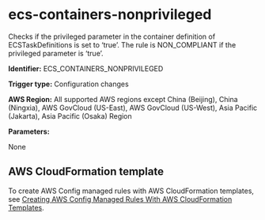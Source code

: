 # ecs\-containers\-nonprivileged<a name="ecs-containers-nonprivileged"></a>

Checks if the privileged parameter in the container definition of ECSTaskDefinitions is set to ‘true’\. The rule is NON\_COMPLIANT if the privileged parameter is ‘true’\. 

**Identifier:** ECS\_CONTAINERS\_NONPRIVILEGED

**Trigger type:** Configuration changes

**AWS Region:** All supported AWS regions except China \(Beijing\), China \(Ningxia\), AWS GovCloud \(US\-East\), AWS GovCloud \(US\-West\), Asia Pacific \(Jakarta\), Asia Pacific \(Osaka\) Region

**Parameters:**

None  

## AWS CloudFormation template<a name="w79aac11c32c17b9d229c15"></a>

To create AWS Config managed rules with AWS CloudFormation templates, see [Creating AWS Config Managed Rules With AWS CloudFormation Templates](aws-config-managed-rules-cloudformation-templates.md)\.